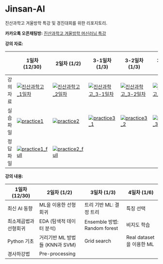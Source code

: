# Jinsan-AI

진산과학고 겨울방학 특강 및 경진대회를 위한 리포지토리.

**카카오톡 오픈채팅방:** [진산과학고 겨울방학 머신러닝 특강](https://open.kakao.com/o/gAfENu8g)

**강의 자료:**

||1일차 (12/30)|2일차 (1/2)|3-1일차 (1/3)|3-2일차 (1/3)|3-3일차 (1/3)|3-4일차 (1/4)|4일차 (1/6)|
|---|---|---|---|---|---|---|---|
|강의자료|[![진산과학고_1일차](https://img.shields.io/badge/Download%20as%20PDF-EF3939?style=flat&logo=adobeacrobatreader&logoColor=white&color=black&labelColor=ec1c24)](https://raw.githubusercontent.com/DevSlem/Jinsan-AI/main/진산과학고_1일차.pdf)|[![진산과학고_2일차](https://img.shields.io/badge/Download%20as%20PDF-EF3939?style=flat&logo=adobeacrobatreader&logoColor=white&color=black&labelColor=ec1c24)](https://raw.githubusercontent.com/DevSlem/Jinsan-AI/main/진산과학고_2일차.pdf)|[![진산과학고_3-1일차](https://img.shields.io/badge/Download%20as%20PDF-EF3939?style=flat&logo=adobeacrobatreader&logoColor=white&color=black&labelColor=ec1c24)](https://raw.githubusercontent.com/DevSlem/Jinsan-AI/main/진산과학고_3-1일차.pdf)|[![진산과학고_3-2일차](https://img.shields.io/badge/Download%20as%20PDF-EF3939?style=flat&logo=adobeacrobatreader&logoColor=white&color=black&labelColor=ec1c24)](https://raw.githubusercontent.com/DevSlem/Jinsan-AI/main/진산과학고_3-2일차.pdf)|[![진산과학고_3-3일차](https://img.shields.io/badge/Download%20as%20PDF-EF3939?style=flat&logo=adobeacrobatreader&logoColor=white&color=black&labelColor=ec1c24)](https://raw.githubusercontent.com/DevSlem/Jinsan-AI/main/진산과학고_3-3일차.pdf)|[![진산과학고_3-4일차](https://img.shields.io/badge/Download%20as%20PDF-EF3939?style=flat&logo=adobeacrobatreader&logoColor=white&color=black&labelColor=ec1c24)](https://raw.githubusercontent.com/DevSlem/Jinsan-AI/main/진산과학고_3-4일차.pdf)|
|실습파일|[![practice1](https://colab.research.google.com/assets/colab-badge.svg)](https://colab.research.google.com/github/DevSlem/Jinsan-AI/blob/main/practice1.ipynb)|[![practice2](https://colab.research.google.com/assets/colab-badge.svg)](https://colab.research.google.com/github/DevSlem/Jinsan-AI/blob/main/practice2.ipynb)|[![practice3_1](https://colab.research.google.com/assets/colab-badge.svg)](https://colab.research.google.com/github/DevSlem/Jinsan-AI/blob/main/practice3_1.ipynb)|[![practice3_2](https://colab.research.google.com/assets/colab-badge.svg)](https://colab.research.google.com/github/DevSlem/Jinsan-AI/blob/main/practice3_2.ipynb)|[![practice3_3](https://colab.research.google.com/assets/colab-badge.svg)](https://colab.research.google.com/github/DevSlem/Jinsan-AI/blob/main/practice3_3.ipynb)|[![practice3_4](https://colab.research.google.com/assets/colab-badge.svg)](https://colab.research.google.com/github/DevSlem/Jinsan-AI/blob/main/practice3_4.ipynb)|
|정답파일|[![practice1_full](https://colab.research.google.com/assets/colab-badge.svg)](https://colab.research.google.com/github/DevSlem/Jinsan-AI/blob/main/practice1_full.ipynb)|[![practice2_full](https://colab.research.google.com/assets/colab-badge.svg)](https://colab.research.google.com/github/DevSlem/Jinsan-AI/blob/main/practice2_full.ipynb)|

<!-- <a href="https://colab.research.google.com/github/DevSlem/Jinsan-AI/blob/main/practice1.ipynb" target="_parent"><img src="https://colab.research.google.com/assets/colab-badge.svg" alt="Open In Colab"/></a> -->

**강의 내용:**

|1일차 (12/30)|2일차 (1/2)|3일차 (1/3)|4일차 (1/6)|
|---|---|---|---|
|최신 AI 동향|ML을 이용한 선형 회귀|트리 기반 ML: 결정 트리|특징 선택|
|최소제곱법과 선형회귀|EDA (탐색적 데이터 분석)|Ensemble 방법: Random forest|비지도 학습|
|Python 기초|거리기반 ML 방법들 (KNN과 SVM)|Grid search|Real dataset을 이용한 ML|
|경사하강법|Pre-processing|||
